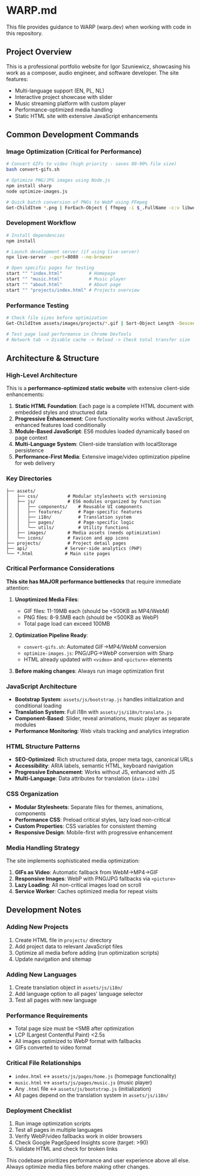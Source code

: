 # WARP.md

This file provides guidance to WARP (warp.dev) when working with code in this repository.

## Project Overview

This is a professional portfolio website for Igor Szuniewicz, showcasing his work as a composer, audio engineer, and software developer. The site features:
- Multi-language support (EN, PL, NL)
- Interactive project showcase with slider
- Music streaming platform with custom player
- Performance-optimized media handling
- Static HTML site with extensive JavaScript enhancements

## Common Development Commands

### Image Optimization (Critical for Performance)
```bash
# Convert GIFs to video (high priority - saves 80-90% file size)
bash convert-gifs.sh

# Optimize PNG/JPG images using Node.js
npm install sharp
node optimize-images.js

# Quick batch conversion of PNGs to WebP using FFmpeg
Get-ChildItem *.png | ForEach-Object { ffmpeg -i $_.FullName -c:v libwebp -quality 80 ($_.BaseName + ".webp") }
```

### Development Workflow
```bash
# Install dependencies
npm install

# Launch development server (if using live-server)
npx live-server --port=8080 --no-browser

# Open specific pages for testing
start "" "index.html"          # Homepage
start "" "music.html"          # Music player
start "" "about.html"          # About page
start "" "projects/index.html" # Projects overview
```

### Performance Testing
```bash
# Check file sizes before optimization
Get-ChildItem assets/images/projects/*.gif | Sort-Object Length -Descending | Select-Object Name, @{Name="Size(MB)";Expression={[Math]::Round($_.Length/1MB,2)}}

# Test page load performance in Chrome DevTools
# Network tab -> Disable cache -> Reload -> Check total transfer size
```

## Architecture & Structure

### High-Level Architecture
This is a **performance-optimized static website** with extensive client-side enhancements:

1. **Static HTML Foundation**: Each page is a complete HTML document with embedded styles and structured data
2. **Progressive Enhancement**: Core functionality works without JavaScript, enhanced features load conditionally
3. **Module-Based JavaScript**: ES6 modules loaded dynamically based on page context
4. **Multi-Language System**: Client-side translation with localStorage persistence
5. **Performance-First Media**: Extensive image/video optimization pipeline for web delivery

### Key Directories
```
├── assets/
│   ├── css/           # Modular stylesheets with versioning
│   ├── js/            # ES6 modules organized by function
│   │   ├── components/    # Reusable UI components
│   │   ├── features/      # Page-specific features
│   │   ├── i18n/          # Translation system
│   │   ├── pages/         # Page-specific logic
│   │   └── utils/         # Utility functions
│   ├── images/        # Media assets (needs optimization)
│   └── icons/         # Favicon and app icons
├── projects/          # Project detail pages
├── api/              # Server-side analytics (PHP)
└── *.html            # Main site pages
```

### Critical Performance Considerations
**This site has MAJOR performance bottlenecks** that require immediate attention:

1. **Unoptimized Media Files**:
   - GIF files: 11-19MB each (should be <500KB as MP4/WebM)
   - PNG files: 8-9.5MB each (should be <500KB as WebP)
   - Total page load can exceed 100MB

2. **Optimization Pipeline Ready**:
   - `convert-gifs.sh`: Automated GIF→MP4/WebM conversion
   - `optimize-images.js`: PNG/JPG→WebP conversion with Sharp
   - HTML already updated with `<video>` and `<picture>` elements

3. **Before making changes**: Always run image optimization first

### JavaScript Architecture
- **Bootstrap System**: `assets/js/bootstrap.js` handles initialization and conditional loading
- **Translation System**: Full i18n with `assets/js/i18n/translate.js`
- **Component-Based**: Slider, reveal animations, music player as separate modules
- **Performance Monitoring**: Web vitals tracking and analytics integration

### HTML Structure Patterns
- **SEO-Optimized**: Rich structured data, proper meta tags, canonical URLs
- **Accessibility**: ARIA labels, semantic HTML, keyboard navigation
- **Progressive Enhancement**: Works without JS, enhanced with JS
- **Multi-Language**: Data attributes for translation (`data-i18n`)

### CSS Organization
- **Modular Stylesheets**: Separate files for themes, animations, components
- **Performance CSS**: Preload critical styles, lazy load non-critical
- **Custom Properties**: CSS variables for consistent theming
- **Responsive Design**: Mobile-first with progressive enhancement

### Media Handling Strategy
The site implements sophisticated media optimization:
1. **GIFs as Video**: Automatic fallback from WebM→MP4→GIF
2. **Responsive Images**: WebP with PNG/JPG fallbacks via `<picture>`
3. **Lazy Loading**: All non-critical images load on scroll
4. **Service Worker**: Caches optimized media for repeat visits

## Development Notes

### Adding New Projects
1. Create HTML file in `projects/` directory
2. Add project data to relevant JavaScript files
3. Optimize all media before adding (run optimization scripts)
4. Update navigation and sitemap

### Adding New Languages
1. Create translation object in `assets/js/i18n/`
2. Add language option to all pages' language selector
3. Test all pages with new language

### Performance Requirements
- Total page size must be <5MB after optimization
- LCP (Largest Contentful Paint) <2.5s
- All images optimized to WebP format with fallbacks
- GIFs converted to video format

### Critical File Relationships
- `index.html` ↔ `assets/js/pages/home.js` (homepage functionality)
- `music.html` ↔ `assets/js/pages/music.js` (music player)
- Any `.html` file ↔ `assets/js/bootstrap.js` (initialization)
- All pages depend on the translation system in `assets/js/i18n/`

### Deployment Checklist
1. Run image optimization scripts
2. Test all pages in multiple languages
3. Verify WebP/video fallbacks work in older browsers
4. Check Google PageSpeed Insights score (target: >90)
5. Validate HTML and check for broken links

This codebase prioritizes performance and user experience above all else. Always optimize media files before making other changes.